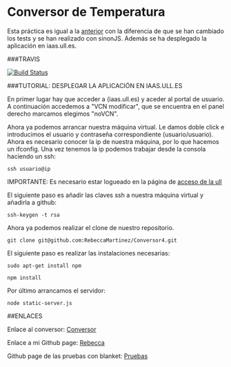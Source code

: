 # Conversor de Temperatura 

Esta práctica es igual a la [anterior](https://github.com/RebeccaMartinez/Conversor3) con la diferencia de que se han cambiado los tests y se han realizado con sinonJS. Además se ha desplegado la aplicación en iaas.ull.es.

###TRAVIS

[![Build Status](https://travis-ci.org/RebeccaMartinez/Conversor4.svg?branch=master)](https://travis-ci.org/RebeccaMartinez/Conversor4)


###TUTORIAL: DESPLEGAR LA APLICACIÓN EN IAAS.ULL.ES

En primer lugar hay que acceder a (iaas.ull.es) y aceder al portal de usuario. A continuación accedemos a "VCN modificar", que se encuentra en el panel derecho marcamos elegimos "noVCN". 

Ahora ya podemos arrancar nuestra máquina virtual. Le damos doble click e introducimos el usuario y contraseña correspondiente (usuario/usuario). Ahora es necesario conocer la ip de nuestra máquina, por lo que hacemos un ifconfig. Una vez tenemos la ip podemos trabajar desde la consola haciendo un ssh:

```
ssh usuario@ip
```
IMPORTANTE: Es necesario estar logueado en la página de [acceso de la ull](acceso.ull.es)

El siguiente paso es añadir las claves ssh a nuestra máquina virtual y añadirla a github:

```
ssh-keygen -t rsa
```
Ahora ya podemos realizar el clone de nuestro repositorio.

```
git clone git@github.com:RebeccaMartinez/Conversor4.git
```

El siguiente paso es realizar las instalaciones necesarias:

```
sudo apt-get install npm 

npm install 

```

Por último arrancamos el servidor:

```
node static-server.js
```


##ENLACES

Enlace al conversor: [Conversor](http://rebeccamartinez.github.io/Conversor4/)

Enlace a mi Github page: [Rebecca](http://rebeccamartinez.github.io/)

Github page de las pruebas con blanket: [Pruebas](http://rebeccamartinez.github.io/Conversor3/tests/test_blanket)


